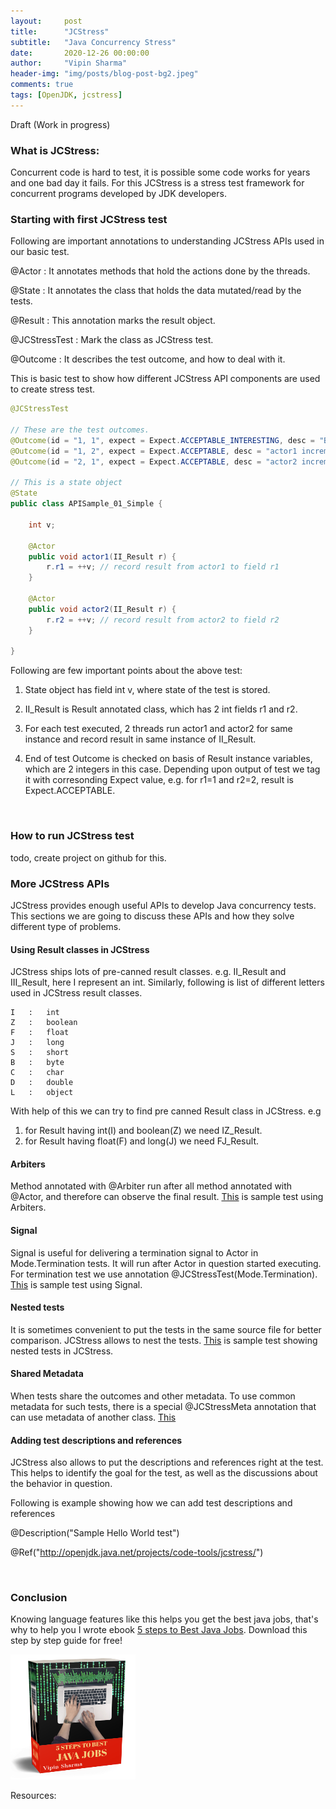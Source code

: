 ```yaml
---
layout:     post
title:      "JCStress"
subtitle:   "Java Concurrency Stress"
date:       2020-12-26 00:00:00
author:     "Vipin Sharma"
header-img: "img/posts/blog-post-bg2.jpeg"
comments: true
tags: [OpenJDK, jcstress]
---
```


Draft (Work in progress)

### What is JCStress:

<!--The JCStress is the experimental harness and a suite of tests to aid the research in the correctness of concurrency support in the JVM, class libraries, and hardware.-->

Concurrent code is hard to test, it is possible some code works for years and one bad day it fails. 
For this JCStress is a stress test framework for concurrent programs developed by JDK developers.


### Starting with first JCStress test

Following are important annotations to understanding JCStress APIs used in our basic test.

@Actor			: It annotates methods that hold the actions done by the threads.

<!-- The invariants that are maintained by the infrastructure are as follows:
 
	Each method is called only by one particular thread.
	Each method is called exactly once per {@link State} instance.

Note that the invocation order against other {@link Actor} methods is deliberately not specified.
Actions in Actor annotated method is executed by thread and thread has access to @State and @Result.-->

@State 			: It annotates the class that holds the data mutated/read by the tests.

@Result			: This annotation marks the result object.

@JCStressTest	: Mark the class as JCStress test.

@Outcome		: It describes the test outcome, and how to deal with it. 
<!--Some possible  outcome is ACCEPTABLE, ACCEPTABLE_INTERESTING, FORBIDDEN.-->

This is basic test to show how different JCStress API components are used to create stress test.

```java
@JCStressTest

// These are the test outcomes.
@Outcome(id = "1, 1", expect = Expect.ACCEPTABLE_INTERESTING, desc = "Both actors came up with the same value: atomicity failure.")
@Outcome(id = "1, 2", expect = Expect.ACCEPTABLE, desc = "actor1 incremented, then actor2.")
@Outcome(id = "2, 1", expect = Expect.ACCEPTABLE, desc = "actor2 incremented, then actor1.")

// This is a state object
@State
public class APISample_01_Simple {

    int v;

    @Actor
    public void actor1(II_Result r) {
        r.r1 = ++v; // record result from actor1 to field r1
    }

    @Actor
    public void actor2(II_Result r) {
        r.r2 = ++v; // record result from actor2 to field r2
    }

}
```

Following are few important points about the above test:

1. State object has field int v, where state of the test is stored.

2. II_Result is Result annotated class, which has 2 int fields r1 and r2.

3. For each test executed, 2 threads run actor1 and actor2 for same instance and record result in same instance of II_Result.

4. End of test Outcome is checked on basis of Result instance variables, which are 2 integers in this case. Depending upon output of test we tag it with corresonding Expect value, e.g. for r1=1 and r2=2, result is Expect.ACCEPTABLE.

<br>

### How to run JCStress test
todo, create project on github for this.

### More JCStress APIs

JCStress provides enough useful APIs to develop Java concurrency tests. This sections we are going to discuss these APIs and how they solve different type of problems.

#### Using Result classes in JCStress
JCStress ships lots of pre-canned result classes. e.g. II_Result and III_Result, here I represent an int.
Similarly, following is list of different letters used in JCStress result classes.

    I 	: 	int
    Z 	: 	boolean
    F	:	float
    J	:	long
    S	: 	short
    B	:	byte
    C	:	char
    D	:	double
    L	:	object

With help of this we can try to find pre canned Result class in JCStress.
e.g 
1. for Result having int(I) and boolean(Z) we need IZ_Result.
2. for Result having float(F) and long(J) we need FJ_Result.

#### Arbiters
Method annotated with @Arbiter run after all method annotated with @Actor, and therefore can observe the final result. [This](https://github.com/openjdk/jcstress/blob/master/jcstress-samples/src/main/java/org/openjdk/jcstress/samples/APISample_02_Arbiters.java) is sample test using Arbiters.

#### Signal
Signal is useful for delivering a termination signal to Actor in Mode.Termination tests. It will run after Actor in question started executing. For termination test we use annotation @JCStressTest(Mode.Termination).
[This](https://github.com/openjdk/jcstress/blob/master/jcstress-samples/src/main/java/org/openjdk/jcstress/samples/APISample_03_Termination.java) is sample test using Signal.



#### Nested tests
It is sometimes convenient to put the tests in the same source file for better comparison. JCStress allows to nest the tests. [This](https://github.com/openjdk/jcstress/blob/master/jcstress-samples/src/main/java/org/openjdk/jcstress/samples/APISample_04_Nesting.java) is sample test showing nested tests in JCStress.

#### Shared Metadata
When tests share the outcomes and other metadata. To use common metadata for such tests, there is a special @JCStressMeta annotation that can use metadata of another class.
[This](https://github.com/openjdk/jcstress/blob/master/jcstress-samples/src/main/java/org/openjdk/jcstress/samples/APISample_05_SharedMetadata.java)

#### Adding test descriptions and references
JCStress also allows to put the descriptions and references right at the test. This helps to identify the goal for the test, as well as the discussions about the behavior in question.

Following is example showing how we can add test descriptions and references

@Description("Sample Hello World test")

@Ref("http://openjdk.java.net/projects/code-tools/jcstress/")

<br>

### Conclusion

Knowing language features like this helps you get the best java jobs, that's why to help you I wrote ebook [5 steps to Best Java Jobs](https://jfeatures.com/). Download this step by step guide for free!

[<img src="../img/ebook_upd.png" width="200" height="200">](https://jfeatures.com/)

Resources:
